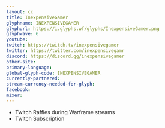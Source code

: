 ```yaml
---
layout: cc
title: InexpensiveGamer
glyphname: INEXPENSIVEGAMER
glyphurl: https://i.glyphs.wf/glyphs/InexpensiveGamer.png
glyphwave: 6
youtube: 
twitch: https://twitch.tv/inexpensivegamer
twitter: https://twitter.com/inexpensivegamr
discord: https://discord.gg/inexpensivegamer
other-site: 
primary-language: 
global-glyph-code: INEXPENSIVEGAMER
currently-partnered: 
stream-currency-needed-for-glyph: 
facebook: 
mixer: 
---
```

* Twitch Raffles during Warframe streams
* Twitch Subscription
